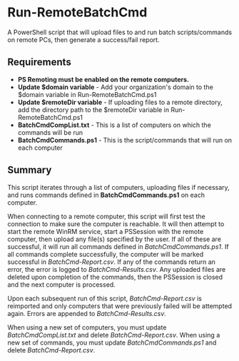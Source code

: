 # Run-RemoteBatchCmd
A PowerShell script that will upload files to and run batch scripts/commands on remote PCs, then generate a success/fail report.

## Requirements
* **PS Remoting must be enabled on the remote computers.**
* **Update $domain variable** - Add your organization's domain to the $domain variable in Run-RemoteBatchCmd.ps1
* **Update $remoteDir variable** - If uploading files to a remote directory, add the directory path to the $remoteDir variable in Run-RemoteBatchCmd.ps1
* **BatchCmdCompList.txt** - This is a list of computers on which the commands will be run
* **BatchCmdCommands.ps1** - This is the script/commands that will run on each computer
 
## Summary
This script iterates through a list of computers, uploading files if necessary, and runs commands defined in **BatchCmdCommands.ps1** on each computer.

When connecting to a remote computer, this script will first test the connection to make sure the computer is reachable. It will then attempt to start the remote WinRM service, start a PSSession with the remote computer, then upload any file(s) specified by the user. If all of these are successful, it will run all commands defined in *BatchCmdCommands.ps1*. If all commands complete successfully, the computer will be marked successful in *BatchCmd-Report.csv*. If any of the commands return an error, the error is logged to *BatchCmd-Results.csv*. Any uploaded files are deleted upon completion of the commands, then the PSSession is closed and the next computer is processed.

Upon each subsequent run of this script, *BatchCmd-Report.csv* is reimported and only computers that were previously failed will be attempted again. Errors are appended to *BatchCmd-Results.csv*.

When using a new set of computers, you must update *BatchCmdCompList.txt* and delete *BatchCmd-Report.csv*.
When using a new set of commands, you must update *BatchCmdCommands.ps1* and delete *BatchCmd-Report.csv*.




